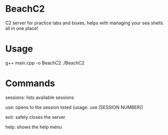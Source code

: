 # BeachC2
C2 server for practice labs and boxes, helps with managing your sea shells all in one place!

# Usage
g++ main.cpp -o BeachC2
./BeachC2 <PORT>

# Commands
sessions: lists available sessions

use: opens to the session listed (usage: use [SESSION NUMBER])

exit: safely closes the server

help: shows the help menu
